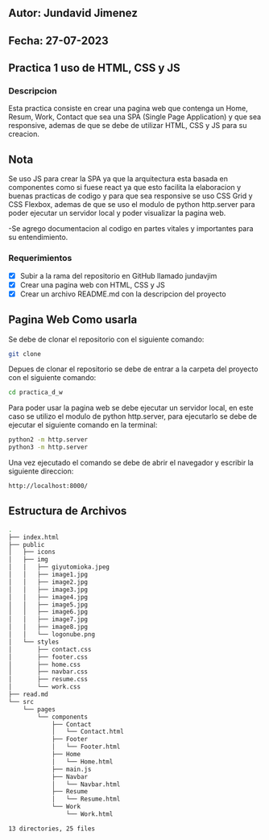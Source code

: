 ## Autor: Jundavid Jimenez
## Fecha: 27-07-2023

## Practica 1 uso de HTML, CSS y JS

### Descripcion
Esta practica consiste en crear una pagina web que contenga un Home, Resum, Work, Contact que sea una SPA (Single Page Application) y que sea responsive, ademas de que se debe de utilizar HTML, CSS y JS para su creacion.

## Nota
Se uso JS para crear la SPA ya que la arquitectura esta basada en componentes como si fuese react ya que esto facilita la elaboracion y buenas practicas de codigo y para que sea responsive se uso CSS Grid y CSS Flexbox, ademas de que se uso el modulo de python http.server para poder ejecutar un servidor local y poder visualizar la pagina web.

-Se agrego documentacion al codigo en partes vitales y importantes para su entendimiento.


### Requerimientos
- [x] Subir a la rama del repositorio en GitHub llamado jundavjim
- [x] Crear una pagina web con HTML, CSS y JS
- [x] Crear un archivo README.md con la descripcion del proyecto
##

## Pagina Web Como usarla
Se debe de clonar el repositorio con el siguiente comando:
``` bash
git clone
```

Depues de clonar el repositorio se debe de entrar a la carpeta del proyecto con el siguiente comando:
``` bash
cd practica_d_w
```

Para poder usar la pagina web se debe ejecutar un servidor local, en este caso se utilizo el modulo de python http.server, para ejecutarlo se debe de ejecutar el siguiente comando en la terminal:
``` bash
python2 -m http.server
python3 -m http.server
```
Una vez ejecutado el comando se debe de abrir el navegador y escribir la siguiente direccion:
``` bash
http://localhost:8000/
```
##

## Estructura de Archivos
``` bash
.
├── index.html
├── public
│   ├── icons
│   ├── img
│   │   ├── giyutomioka.jpeg
│   │   ├── image1.jpg
│   │   ├── image2.jpg
│   │   ├── image3.jpg
│   │   ├── image4.jpg
│   │   ├── image5.jpg
│   │   ├── image6.jpg
│   │   ├── image7.jpg
│   │   ├── image8.jpg
│   │   └── logonube.png
│   └── styles
│       ├── contact.css
│       ├── footer.css
│       ├── home.css
│       ├── navbar.css
│       ├── resume.css
│       └── work.css
├── read.md
└── src
    └── pages
        └── components
            ├── Contact
            │   └── Contact.html
            ├── Footer
            │   └── Footer.html
            ├── Home
            │   └── Home.html
            ├── main.js
            ├── Navbar
            │   └── Navbar.html
            ├── Resume
            │   └── Resume.html
            └── Work
                └── Work.html

13 directories, 25 files
```
##

